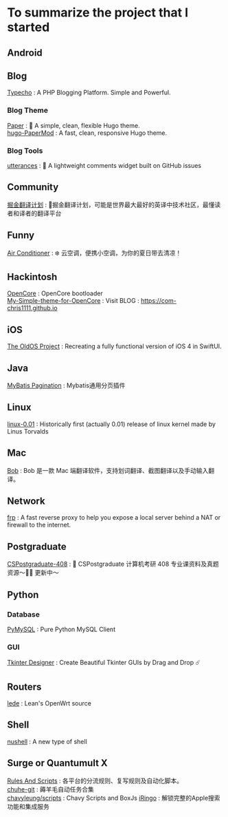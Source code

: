 # To summarize the project that I started

## Android

## Blog
[Typecho](https://github.com/typecho/typecho) : A PHP Blogging Platform. Simple and Powerful.

### Blog Theme
[Paper](https://github.com/nanxiaobei/hugo-paper) : 🥛 A simple, clean, flexible Hugo theme.   
[hugo-PaperMod](https://github.com/adityatelange/hugo-PaperMod) : A fast, clean, responsive Hugo theme.

### Blog Tools
[utterances](https://github.com/utterance/utterances) : 🔮 A lightweight comments widget built on GitHub issues

## Community
[掘金翻译计划](https://github.com/xitu/gold-miner) : 🥇掘金翻译计划，可能是世界最大最好的英译中技术社区，最懂读者和译者的翻译平台

## Funny
[Air Conditioner](https://github.com/YunYouJun/air-conditioner) : ❄️ 云空调，便携小空调，为你的夏日带去清凉！

## Hackintosh
[OpenCore](https://github.com/acidanthera/OpenCorePkg) : OpenCore bootloader  
[My-Simple-theme-for-OpenCore](https://github.com/chris1111/My-Simple-OC-Themes) : Visit BLOG : https://com-chris1111.github.io

## iOS
[The OldOS Project](https://github.com/zzanehip/The-OldOS-Project.git) : Recreating a fully functional version of iOS 4 in SwiftUI.

## Java
[MyBatis Pagination](https://github.com/pagehelper/Mybatis-PageHelper) : Mybatis通用分页插件

## Linux
[linux-0.01](https://github.com/zavg/linux-0.01) : Historically first (actually 0.01) release of linux kernel made by Linus Torvalds

## Mac
[Bob](https://github.com/ripperhe/Bob) : Bob 是一款 Mac 端翻译软件，支持划词翻译、截图翻译以及手动输入翻译。

## Network
[frp](https://github.com/fatedier/frp) : A fast reverse proxy to help you expose a local server behind a NAT or firewall to the internet.

## Postgraduate
[CSPostgraduate-408](https://github.com/CodePanda66/CSPostgraduate-408/tree/master) : 💯 CSPostgraduate 计算机考研 408 专业课资料及真题资源～✍🏻 更新中～

## Python

### Database
[PyMySQL](https://github.com/PyMySQL/PyMySQL) : Pure Python MySQL Client

### GUI
[Tkinter Designer](https://github.com/ParthJadhav/Tkinter-Designer) : Create Beautiful Tkinter GUIs by Drag and Drop ☄️

## Routers
[lede](https://github.com/coolsnowwolf/lede) : Lean's OpenWrt source

## Shell
[nushell](https://github.com/nushell/nushell) : A new type of shell

## Surge or Quantumult X
[Rules And Scripts](https://github.com/blackmatrix7/ios_rule_script) : 各平台的分流规则、复写规则及自动化脚本。    
[chuhe-git](https://github.com/ChuheGit/1) : 薅羊毛自动任务合集  
[chavyleung/scripts](https://github.com/chavyleung/scripts) : Chavy Scripts and BoxJs
[iRingo](https://github.com/VirgilClyne/iRingo) : 解锁完整的Apple搜索功能和集成服务

